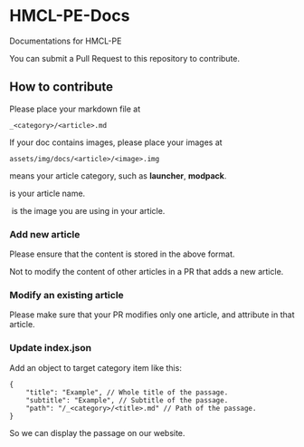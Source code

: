 # HMCL-PE-Docs

Documentations for HMCL-PE

You can submit a Pull Request to this repository to contribute.

## How to contribute

Please place your markdown file at
```
_<category>/<article>.md
```
If your doc contains images, please place your images at
```
assets/img/docs/<article>/<image>.img
```

<category> means your article category, such as **launcher**, **modpack**.

<article> is your article name.

<image> is the image you are using in your article.

### Add new article

Please ensure that the content is stored in the above format.

Not to modify the content of other articles in a PR that adds a new article.

### Modify an existing article

Please make sure that your PR modifies only one article, and attribute in that article.

### Update index.json

Add an object to target category item like this:
```
{
    "title": "Example", // Whole title of the passage.
    "subtitle": "Example", // Subtitle of the passage.
    "path": "/_<category>/<title>.md" // Path of the passage.
}
```
So we can display the passage on our website.